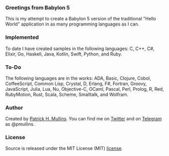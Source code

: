 ### Greetings from Babylon 5

This is my attempt to create a Babylon 5 version of the traditional "Hello World" application in as many programming languages as I can.

### Implemented

To date I have created samples in the following languages: C, C++, C#, Elixir, Go, Haskell, Java, Kotlin, Swift, Python, and Ruby.

### To-Do

The following languages are in the works: ADA, Basic, Clojure, Cobol, CoffeeScript, Common Lisp, Crystal, D, Erlang, F#, Fortran, Groovy, JavaScript, Julia, Lua, Nu, Objective-C, OCaml, Pascal, Perl, Prolog, R, Red, RubyMotion, Rust, Scala, Scheme, Smalltalk, and Wolfram.

### Author
Created by [Patrick H. Mullins](http://www.pmullins.net). You can find me on  [Twitter](https://twitter.com/phmullins) and on [Telegram](https://telegram.org/) as @pmullins.

### License
Source is released under the MIT License (MIT) [license](license.md).